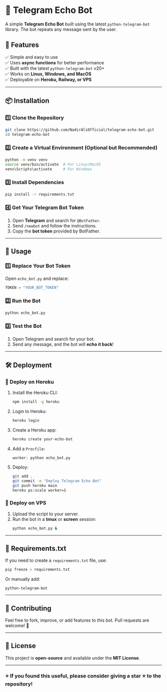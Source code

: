 # 🤖 Telegram Echo Bot

A simple **Telegram Echo Bot** built using the latest `python-telegram-bot` library. The bot repeats any message sent by the user.  

## 🚀 Features
✅ Simple and easy to use  
✅ Uses **async functions** for better performance  
✅ Built with the latest `python-telegram-bot` v20+  
✅ Works on **Linux, Windows, and MacOS**  
✅ Deployable on **Heroku, Railway, or VPS**  

---

## 📦 Installation

### 1️⃣ Clone the Repository
```bash
git clone https://github.com/NadirAliOfficial/telegram-echo-bot.git
cd telegram-echo-bot
```

### 2️⃣ Create a Virtual Environment (Optional but Recommended)
```bash
python -m venv venv
source venv/bin/activate  # For Linux/MacOS
venv\Scripts\activate     # For Windows
```

### 3️⃣ Install Dependencies
```bash
pip install -r requirements.txt
```

### 4️⃣ Get Your Telegram Bot Token
1. Open **Telegram** and search for `@BotFather`.
2. Send `/newbot` and follow the instructions.
3. Copy the **bot token** provided by BotFather.

---

## 🎯 Usage

### 1️⃣ Replace Your Bot Token
Open `echo_bot.py` and replace:
```python
TOKEN = "YOUR_BOT_TOKEN"
```

### 2️⃣ Run the Bot
```bash
python echo_bot.py
```

### 3️⃣ Test the Bot
1. Open Telegram and search for your bot.
2. Send any message, and the bot will **echo it back**!

---

## 🛠 Deployment

### **🔹 Deploy on Heroku**
1. Install the Heroku CLI:
   ```bash
   npm install -g heroku
   ```
2. Login to Heroku:
   ```bash
   heroku login
   ```
3. Create a Heroku app:
   ```bash
   heroku create your-echo-bot
   ```
4. Add a `Procfile`:
   ```plaintext
   worker: python echo_bot.py
   ```
5. Deploy:
   ```bash
   git add .
   git commit -m "Deploy Telegram Echo Bot"
   git push heroku main
   heroku ps:scale worker=1
   ```

### **🔹 Deploy on VPS**
1. Upload the script to your server.
2. Run the bot in a **tmux** or **screen** session:
   ```bash
   python echo_bot.py &
   ```

---

## 📜 Requirements.txt
If you need to create a `requirements.txt` file, use:
```bash
pip freeze > requirements.txt
```
Or manually add:
```plaintext
python-telegram-bot
```

---

## 📌 Contributing
Feel free to fork, improve, or add features to this bot. Pull requests are welcome! 🎉

---

## 📝 License
This project is **open-source** and available under the **MIT License**.

---

### ⭐ If you found this useful, please consider giving a star ⭐ to the repository!
